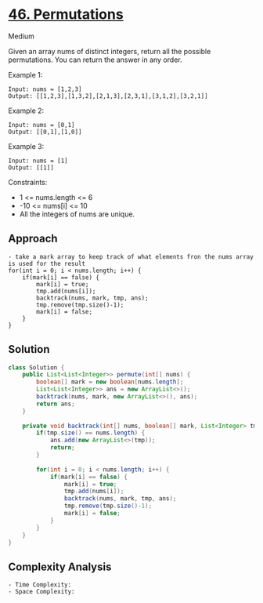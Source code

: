 # [46. Permutations](https://leetcode.com/problems/permutations/)
Medium


Given an array nums of distinct integers, return all the possible permutations. You can return the answer in any order.

 

Example 1:
```
Input: nums = [1,2,3]
Output: [[1,2,3],[1,3,2],[2,1,3],[2,3,1],[3,1,2],[3,2,1]]
```
Example 2:
```
Input: nums = [0,1]
Output: [[0,1],[1,0]]
```
Example 3:
```
Input: nums = [1]
Output: [[1]]
``` 

Constraints:

- 1 <= nums.length <= 6
- -10 <= nums[i] <= 10
- All the integers of nums are unique.

## Approach
```
- take a mark array to keep track of what elements fron the nums array is used for the result
for(int i = 0; i < nums.length; i++) {
    if(mark[i] == false) {
        mark[i] = true;
        tmp.add(nums[i]);
        backtrack(nums, mark, tmp, ans);
        tmp.remove(tmp.size()-1);
        mark[i] = false;
    }
}
```
## Solution
```java
class Solution {
    public List<List<Integer>> permute(int[] nums) {
        boolean[] mark = new boolean[nums.length];
        List<List<Integer>> ans = new ArrayList<>();
        backtrack(nums, mark, new ArrayList<>(), ans);
        return ans;
    }
    
    private void backtrack(int[] nums, boolean[] mark, List<Integer> tmp, List<List<Integer>> ans) {
        if(tmp.size() == nums.length) {
            ans.add(new ArrayList<>(tmp));
            return;
        }
        
        for(int i = 0; i < nums.length; i++) {
            if(mark[i] == false) {
                mark[i] = true;
                tmp.add(nums[i]);
                backtrack(nums, mark, tmp, ans);
                tmp.remove(tmp.size()-1);
                mark[i] = false;
            }
        }
    }
}
```
## Complexity Analysis
```
- Time Complexity:
- Space Complexity:
```
